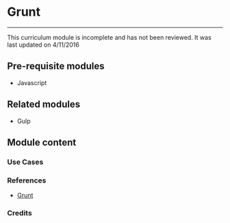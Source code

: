 # Grunt
---------------------

This curriculum module is incomplete and has not been reviewed. It was last updated on 4/11/2016

## Pre-requisite modules

* Javascript

## Related modules
* Gulp

## Module content

### Use Cases

### References
* [Grunt](http://gruntjs.com/)

### Credits